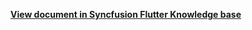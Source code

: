 **[View document in Syncfusion Flutter Knowledge base](https://www.syncfusion.com/kb/12361/how-to-use-navigation-drawer-for-view-switching-in-the-flutter-calendar)**

